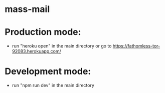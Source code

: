 # mass-mail

# Production mode:
  - run "heroku open" in the main directory or go to https://fathomless-tor-92083.herokuapp.com/


# Development mode:
  - run "npm run dev" in the main directory
  

